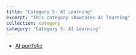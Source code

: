 ```yaml
---
title: "Category 5: AI Learning"
excerpt: "This category showcases AI learning"
collection: category
category: "Category 5: AI Learning"
---
```


- [AI portfolio]((https://yen010390.github.io/AIO.github.io/))

